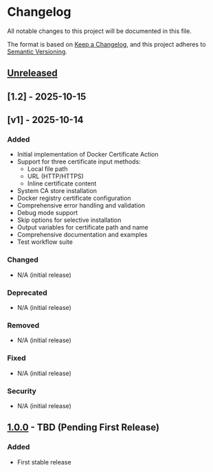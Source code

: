 # Changelog

All notable changes to this project will be documented in this file.

The format is based on [Keep a Changelog](https://keepachangelog.com/en/1.0.0/),
and this project adheres to [Semantic Versioning](https://semver.org/spec/v2.0.0.html).

## [Unreleased]

## [1.2] - 2025-10-15

## [v1] - 2025-10-14

### Added
- Initial implementation of Docker Certificate Action
- Support for three certificate input methods:
  - Local file path
  - URL (HTTP/HTTPS)
  - Inline certificate content
- System CA store installation
- Docker registry certificate configuration
- Comprehensive error handling and validation
- Debug mode support
- Skip options for selective installation
- Output variables for certificate path and name
- Comprehensive documentation and examples
- Test workflow suite

### Changed
- N/A (initial release)

### Deprecated
- N/A (initial release)

### Removed
- N/A (initial release)

### Fixed
- N/A (initial release)

### Security
- N/A (initial release)

## [1.0.0] - TBD (Pending First Release)

### Added
- First stable release

[Unreleased]: https://github.com/LiquidLogicLabs/actions/compare/v1.0.0...HEAD
[1.0.0]: https://github.com/LiquidLogicLabs/actions/releases/tag/docker-certificate-v1.0.0

